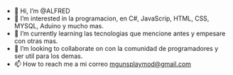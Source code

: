 - 👋 Hi, I’m @ALFRED
- 👀 I’m interested in la programacion, en C#, JavaScrip, HTML, CSS, MYSQL, Aduino y mucho mas.
- 🌱 I’m currently learning  las tecnologias que mencione antes y empesare con otras mas.      
- 💞️ I’m looking to collaborate on con la comunidad de programadores y ser  util para los demas.
- 📫 How to reach me  a mi correo mgunsplaymod@gmail.com

<!---
JVJA/JVJA is a ✨ special ✨ repository because its `README.md` (this file) appears on your GitHub profile.
You can click the Preview link to take a look at your changes.
--->
